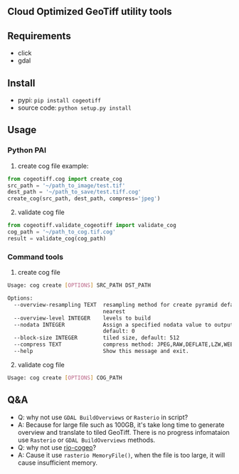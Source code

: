 ## Cloud Optimized GeoTiff utility tools


## Requirements
- click
- gdal

## Install
- pypi: `pip install cogeotiff`
- source code: `python setup.py install`

## Usage

### Python PAI
1. create cog file
example:
```python
from cogeotiff.cog import create_cog
src_path = '~/path_to_image/test.tif'
dest_path = '~/path_to_save/test.tiff.cog'
create_cog(src_path, dest_path, compress='jpeg')
```

2. validate cog file
```python
from cogeotiff.validate_cogeotiff import validate_cog
cog_path = '~/path_to_cog.tif.cog'
result = validate_cog(cog_path)
```

### Command tools
1. create cog file
```bash
Usage: cog create [OPTIONS] SRC_PATH DST_PATH

Options:
  --overview-resampling TEXT  resampling method for create pyramid default:
                              nearest
  --overview-level INTEGER    levels to build
  --nodata INTEGER            Assign a specified nodata value to output bands.
                              default: 0
  --block-size INTEGER        tiled size, default: 512
  --compress TEXT             compress method: JPEG,RAW,DEFLATE,LZW,WEBP,ZSTD,PACKBITS,default: raw
  --help                      Show this message and exit.
```

2. validate cog file
```bash
Usage: cog create [OPTIONS] COG_PATH 
```
 
## Q&A
- Q: why not use `GDAL BuildOverviews` or `Rasterio` in script?
- A: Because for large file such as 100GB, it's take long time to generate overview and translate to tiled GeoTiff. There is no progress infomataion use `Rasterio` or `GDAL BuildOverviews` methods.
- Q: why not use [rio-cogeo](https://github.com/cogeotiff/rio-cogeo)?
- A: Cause it use `rasterio MemoryFile()`, when the file is too large, it will cause insufficient memory.
